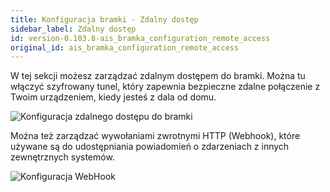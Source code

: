 ```yaml
---
title: Konfiguracja bramki - Zdalny dostęp
sidebar_label: Zdalny dostęp
id: version-0.103.8-ais_bramka_configuration_remote_access
original_id: ais_bramka_configuration_remote_access
---
```



W tej sekcji możesz zarządzać zdalnym dostępem do bramki.
Można tu włączyć szyfrowany tunel, który zapewnia bezpieczne zdalne połączenie z Twoim urządzeniem, kiedy jesteś z dala od domu.


![Konfiguracja zdalnego dostępu do bramki](/AIS-docs/img/en/bramka/config_ais_dom_section6.png)

Można też zarządzać wywołaniami zwrotnymi HTTP (Webhook), które używane są do udostępniania powiadomień o zdarzeniach z innych zewnętrznych systemów.

![Konfiguracja WebHook](/AIS-docs/img/en/bramka/config_ais_dom_section6_2.png)
